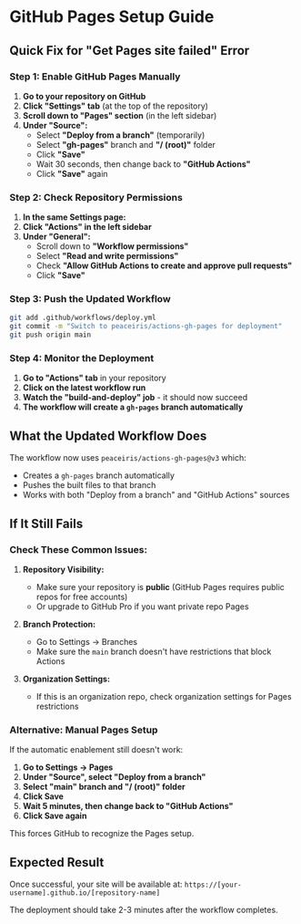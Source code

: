 # GitHub Pages Setup Guide

## Quick Fix for "Get Pages site failed" Error

### Step 1: Enable GitHub Pages Manually

1. **Go to your repository on GitHub**
2. **Click "Settings" tab** (at the top of the repository)
3. **Scroll down to "Pages" section** (in the left sidebar)
4. **Under "Source":**
   - Select **"Deploy from a branch"** (temporarily)
   - Select **"gh-pages"** branch and **"/ (root)"** folder
   - Click **"Save"**
   - Wait 30 seconds, then change back to **"GitHub Actions"**
   - Click **"Save"** again

### Step 2: Check Repository Permissions

1. **In the same Settings page:**
2. **Click "Actions" in the left sidebar**
3. **Under "General":**
   - Scroll down to **"Workflow permissions"**
   - Select **"Read and write permissions"**
   - Check **"Allow GitHub Actions to create and approve pull requests"**
   - Click **"Save"**

### Step 3: Push the Updated Workflow

```bash
git add .github/workflows/deploy.yml
git commit -m "Switch to peaceiris/actions-gh-pages for deployment"
git push origin main
```

### Step 4: Monitor the Deployment

1. **Go to "Actions" tab** in your repository
2. **Click on the latest workflow run**
3. **Watch the "build-and-deploy" job** - it should now succeed
4. **The workflow will create a `gh-pages` branch automatically**

## What the Updated Workflow Does

The workflow now uses `peaceiris/actions-gh-pages@v3` which:
- Creates a `gh-pages` branch automatically
- Pushes the built files to that branch
- Works with both "Deploy from a branch" and "GitHub Actions" sources

## If It Still Fails

### Check These Common Issues:

1. **Repository Visibility:**
   - Make sure your repository is **public** (GitHub Pages requires public repos for free accounts)
   - Or upgrade to GitHub Pro if you want private repo Pages

2. **Branch Protection:**
   - Go to Settings → Branches
   - Make sure the `main` branch doesn't have restrictions that block Actions

3. **Organization Settings:**
   - If this is an organization repo, check organization settings for Pages restrictions

### Alternative: Manual Pages Setup

If the automatic enablement still doesn't work:

1. **Go to Settings → Pages**
2. **Under "Source", select "Deploy from a branch"**
3. **Select "main" branch and "/ (root)" folder**
4. **Click Save**
5. **Wait 5 minutes, then change back to "GitHub Actions"**
6. **Click Save again**

This forces GitHub to recognize the Pages setup.

## Expected Result

Once successful, your site will be available at:
`https://[your-username].github.io/[repository-name]`

The deployment should take 2-3 minutes after the workflow completes.
